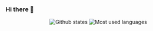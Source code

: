 ### Hi there 👋

<div align="center">
  <img  src="https://github-readme-stats.vercel.app/api?username=amritoo&show_icons=true&hide_border=true&theme=buefy" alt="Github states" />
  <img src="https://github-readme-stats.vercel.app/api/top-langs/?username=amritoo&layout=compact&theme=buefy&hide_border=true" alt="Most used languages"/>
</div>

<!--
**amritoo/amritoo** is a ✨ _special_ ✨ repository because its `README.md` (this file) appears on your GitHub profile.

Here are some ideas to get you started:

- 🔭 I’m currently working on ...
- 🌱 I’m currently learning ...
- 👯 I’m looking to collaborate on ...
- 🤔 I’m looking for help with ...
- 💬 Ask me about ...
- 📫 How to reach me: ...
- 😄 Pronouns: ...
- ⚡ Fun fact: ...
-->
